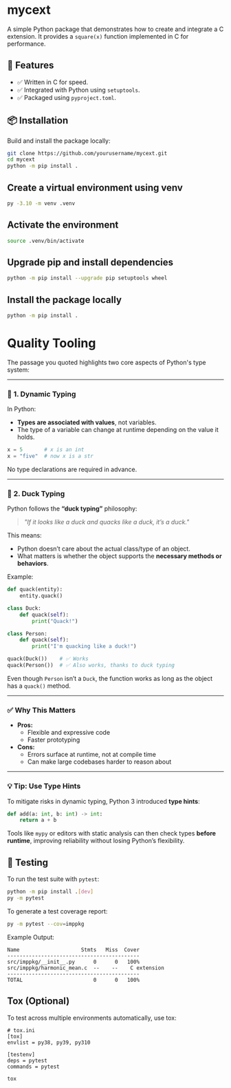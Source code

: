 # mycext

A simple Python package that demonstrates how to create and integrate a C extension. It provides a `square(x)` function implemented in C for performance.

## 🔧 Features

- ✅ Written in C for speed.
- ✅ Integrated with Python using `setuptools`.
- ✅ Packaged using `pyproject.toml`.

## 📦 Installation

Build and install the package locally:

```bash
git clone https://github.com/yourusername/mycext.git
cd mycext
python -m pip install .
```

## Create a virtual environment using venv

```bash
py -3.10 -m venv .venv
```

## Activate the environment

```bash
source .venv/bin/activate
```

## Upgrade pip and install dependencies
```bash
python -m pip install --upgrade pip setuptools wheel
```

## Install the package locally

```bash
python -m pip install .
```
# Quality Tooling

The passage you quoted highlights two core aspects of Python's type system:

---

### 🐍 **1. Dynamic Typing**

In Python:

- **Types are associated with values**, not variables.
- The type of a variable can change at runtime depending on the value it holds.

```python
x = 5       # x is an int
x = "five"  # now x is a str
```

No type declarations are required in advance.

---

### 🦆 **2. Duck Typing**

Python follows the **“duck typing”** philosophy:

> *"If it looks like a duck and quacks like a duck, it’s a duck."*

This means:

- Python doesn’t care about the actual class/type of an object.
- What matters is whether the object supports the **necessary methods or behaviors**.

Example:

```python
def quack(entity):
    entity.quack()

class Duck:
    def quack(self):
        print("Quack!")

class Person:
    def quack(self):
        print("I'm quacking like a duck!")

quack(Duck())    # ✅ Works
quack(Person())  # ✅ Also works, thanks to duck typing
```

Even though `Person` isn’t a `Duck`, the function works as long as the object has a `quack()` method.

---

### ✅ Why This Matters

- **Pros:**
  - Flexible and expressive code
  - Faster prototyping
- **Cons:**
  - Errors surface at runtime, not at compile time
  - Can make large codebases harder to reason about

---

### 💡 Tip: Use Type Hints

To mitigate risks in dynamic typing, Python 3 introduced **type hints**:

```python
def add(a: int, b: int) -> int:
    return a + b
```

Tools like `mypy` or editors with static analysis can then check types **before runtime**, improving reliability without losing Python’s flexibility.

## 🧪 Testing

To run the test suite with `pytest`:

```bash
python -m pip install .[dev]
py -m pytest
```

To generate a test coverage report:
```bash
py -m pytest --cov=imppkg
```

Example Output:
```
Name                    Stmts   Miss  Cover
-------------------------------------------
src/imppkg/__init__.py      0      0   100%
src/imppkg/harmonic_mean.c  --    --    C extension
-------------------------------------------
TOTAL                       0      0   100%
```

## Tox (Optional)

To test across multiple environments automatically, use tox:

```
# tox.ini
[tox]
envlist = py38, py39, py310

[testenv]
deps = pytest
commands = pytest
```

```bash
tox
```
